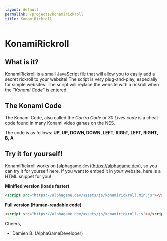 ```yaml
---
layout: default
permalink: /projects/konamirickroll
title: KonamiRickroll
---
```


# KonamiRickroll

## What is it?
KonamiRickroll is a small JavaScript file that will allow you to easily add a secret rickroll to your website!
The script is very plug-and-play, especially for simple websites.  The script will replace the website with a
rickroll when the *"Konami Code"* is entered.

## The Konami Code
The Konami Code, also called the *Contra Code* or *30 Lives code* is a cheat-code found in many Konami video games on the NES.

The code is as follows: **UP, UP, DOWN, DOWN, LEFT, RIGhT, LEFT, RIGHT, B, A**

## Try it for yourself!
KonamiRickroll works on [alphagame.dev)(https://alphagame.dev), so you can try it for yourself here.  If you want to embed it in *your*
website, here is a HTML snippet for you!

**Minified version (loads faster)**
```html
<script src="https://alphagame.dev/assets/js/konamirickroll.min.js"></script>
```
**Full version (Human-readable code)**
```html
<script src="https://alphagame.dev/assets/js/konamirickroll.js"></script>
```

Cheers,
- Damien B. (AlphaGameDeveloper)
